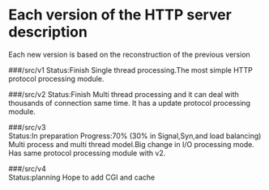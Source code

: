 Each version of the HTTP server description
==================================
Each new version is based on the reconstruction of the previous version

###/src/v1
        Status:Finish
        Single thread processing.The most simple HTTP protocol processing module. 

###/src/v2
        Status:Finish
        Multi thread processing and it can deal with thousands of connection same time.
        It has a update protocol processing module.

###/src/v3  
        Status:In preparation
        Progress:70% (30% in Signal,Syn,and load balancing)
        Multi process and multi thread model.Big change in I/O processing mode.
        Has same protocol processing module with v2.

###/src/v4  
        Status:planning
        Hope to add CGI and cache
